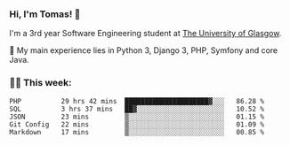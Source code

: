 ### Hi, I'm Tomas! 👋

I'm a 3rd year Software Engineering student at [The University of Glasgow](https://gla.ac.uk).

   :bookmark_tabs: My main experience lies in Python 3, Django 3, PHP, Symfony and core Java.

### :man_technologist: This week:

<!--START_SECTION:waka-->
```text
PHP          29 hrs 42 mins  █████████████████████▓░░░   86.28 % 
SQL          3 hrs 37 mins   ██▓░░░░░░░░░░░░░░░░░░░░░░   10.52 % 
JSON         23 mins         ▒░░░░░░░░░░░░░░░░░░░░░░░░   01.15 % 
Git Config   22 mins         ▒░░░░░░░░░░░░░░░░░░░░░░░░   01.09 % 
Markdown     17 mins         ▒░░░░░░░░░░░░░░░░░░░░░░░░   00.85 % 
```
<!--END_SECTION:waka-->
